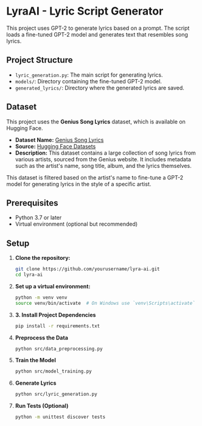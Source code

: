 # LyraAI - Lyric Script Generator

This project uses GPT-2 to generate lyrics based on a prompt. The script loads a fine-tuned GPT-2 model and generates text that resembles song lyrics.

## Project Structure

- `lyric_generation.py`: The main script for generating lyrics.
- `models/`: Directory containing the fine-tuned GPT-2 model.
- `generated_lyrics/`: Directory where the generated lyrics are saved.

## Dataset

This project uses the **Genius Song Lyrics** dataset, which is available on Hugging Face.

- **Dataset Name:** [Genius Song Lyrics](https://huggingface.co/datasets/sebastiandizon/genius-song-lyrics)
- **Source:** [Hugging Face Datasets](https://huggingface.co/datasets/sebastiandizon/genius-song-lyrics)
- **Description:** This dataset contains a large collection of song lyrics from various artists, sourced from the Genius website. It includes metadata such as the artist's name, song title, album, and the lyrics themselves.

This dataset is filtered based on the artist's name to fine-tune a GPT-2 model for generating lyrics in the style of a specific artist.

## Prerequisites

- Python 3.7 or later
- Virtual environment (optional but recommended)

## Setup

1. **Clone the repository:**

   ```bash
   git clone https://github.com/yourusername/lyra-ai.git
   cd lyra-ai

2. **Set up a virtual environment:**

   ```bash
   python -m venv venv
   source venv/bin/activate  # On Windows use `venv\Scripts\activate`

3. **3. Install Project Dependencies**

   ```bash
   pip install -r requirements.txt

4. **Preprocess the Data**

   ```bash
   python src/data_preprocessing.py

5. **Train the Model**
   
   ```bash
   python src/model_training.py

6. **Generate Lyrics**

   ```bash
   python src/lyric_generation.py

7. **Run Tests (Optional)**

   ```bash
   python -m unittest discover tests
